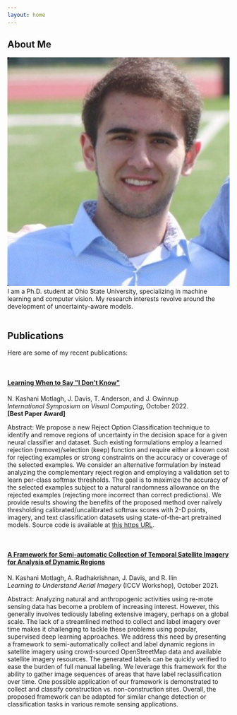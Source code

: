 ```yaml
---
layout: home
---
```


## About Me
![A picture of me.](/assets/images/headshot.jpg)
I am a Ph.D. student at Ohio State University, specializing in machine learning and computer vision. My research interests revolve around the development of uncertainty-aware models.  
<br/>
## Publications

Here are some of my recent publications:

<br/>

#### [Learning When to Say "I Don't Know"](https://arxiv.org/abs/2209.04944)
N. Kashani Motlagh, J. Davis, T. Anderson, and J. Gwinnup\
*International Symposium on Visual Computing*, October 2022.\
**[Best Paper Award]**

Abstract: We propose a new Reject Option Classification technique to identify and remove regions of uncertainty in the decision space for a given neural classifier and dataset. Such existing formulations employ a learned rejection (remove)/selection (keep) function and require either a known cost for rejecting examples or strong constraints on the accuracy or coverage of the selected examples. We consider an alternative formulation by instead analyzing the complementary reject region and employing a validation set to learn per-class softmax thresholds. The goal is to maximize the accuracy of the selected examples subject to a natural randomness allowance on the rejected examples (rejecting more incorrect than correct predictions). We provide results showing the benefits of the proposed method over naïvely thresholding calibrated/uncalibrated softmax scores with 2-D points, imagery, and text classification datasets using state-of-the-art pretrained models. Source code is available at [this https URL](https://github.com/osu-cvl/learning-idk).

<br/>

#### [A Framework for Semi-automatic Collection of Temporal Satellite Imagery for Analysis of Dynamic Regions](https://openaccess.thecvf.com/content/ICCV2021W/LUAI/papers/Motlagh_A_Framework_for_Semi-Automatic_Collection_of_Temporal_Satellite_Imagery_for_ICCVW_2021_paper.pdf)
N. Kashani Motlagh, A. Radhakrishnan, J. Davis, and R. Ilin\
*Learning to Understand Aerial Imagery* (ICCV Workshop), October 2021.

Abstract: Analyzing natural and anthropogenic activities using re-mote sensing data has become a problem of increasing interest. However, this generally involves tediously labeling extensive imagery, perhaps on a global scale. The lack of a streamlined method to collect and label imagery over time makes it challenging to tackle these problems using popular, supervised deep learning approaches. We address this need by presenting a framework to semi-automatically collect and label dynamic regions in satellite imagery using crowd-sourced OpenStreetMap data and available satellite imagery resources. The generated labels can be quickly verified to ease the burden of full manual labeling. We leverage this framework for the ability to gather image sequences of areas that have label reclassification over time. One possible application of our framework is demonstrated to collect and classify construction vs. non-construction sites. Overall, the proposed framework can be adapted for similar change detection or classification tasks in various remote sensing applications.